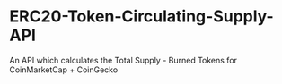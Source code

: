 # ERC20-Token-Circulating-Supply-API
An API which calculates the Total Supply - Burned Tokens for CoinMarketCap + CoinGecko

